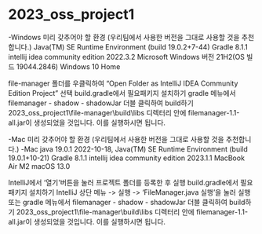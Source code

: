 # 2023_oss_project1

-Windows 미리 갖추어야 할 환경 (우리팀에서 사용한 버전을 그대로 사용할 것을 추천합니다.)
Java(TM) SE Runtime Environment (build 19.0.2+7-44)
Gradle 8.1.1
intellij idea community edition 2022.3.2
Microsoft Windows 버전 21H2(OS 빌드 19044.2846) Windows 10 Home

file-manager 폴더를 우클릭하여 “Open Folder as IntelliJ IDEA Community Edition Project” 선택
build.gradle에서 필요패키지 설치하기
gradle 메뉴에서 filemanager - shadow - shadowJar 더블 클릭하여 build하기
2023_oss_project1\file-manager\build\libs 디렉터리 안에 filemanager-1.1-all.jar이 생성되었을 것입니다. 이를 실행하시면 됩니다.


-Mac 미리 갖추어야 할 환경 (우리팀에서 사용한 버전을 그대로 사용할 것을 추천합니다.)
-Mac
java 19.0.1 2022-10-18, Java(TM) SE Runtime Environment (build 19.0.1+10-21)
Gradle 8.1.1
 intellij idea community edition 2023.1.1
MacBook Air M2 macOS 13.0

IntelliJ에서 ‘열기'버튼을 눌러 프로젝트 폴더를 등록한 후 실행
build.gradle에서 필요패키지 설치하기
IntelliJ 상단 메뉴 -> 실행 -> ‘FileManager.java 실행’을 눌러 실행
또는 gradle 메뉴에서 filemanager - shadow - shadowJar 더블 클릭하여 build하기
2023_oss_project1\file-manager\build\libs 디렉터리 안에 filemanager-1.1-all.jar이 생성되었을 것입니다. 이를 실행하시면 됩니다.
